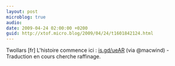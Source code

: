 ```yaml
---
layout: post
microblog: true
audio: 
date: 2009-04-24 02:00:00 +0200
guid: http://xtof.micro.blog/2009/04/24/t1601842124.html
---
```

Twollars [fr]  L'histoire commence ici :  [is.gd/ueAR](http://is.gd/ueAR) (via @macwind) - Traduction en cours cherche raffinage.
